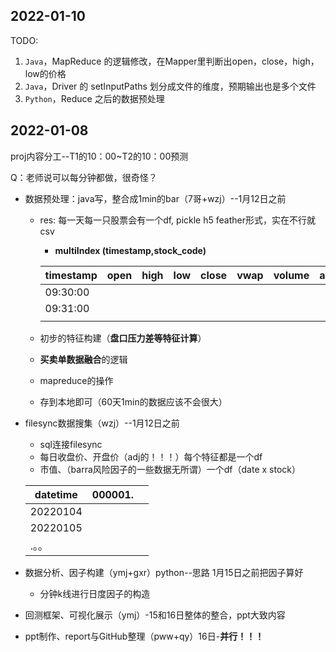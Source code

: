 ## 2022-01-10

TODO:

1. `Java`，MapReduce 的逻辑修改，在Mapper里判断出open，close，high，low的价格
2. `Java`，Driver 的 setInputPaths 划分成文件的维度，预期输出也是多个文件
3. `Python`，Reduce 之后的数据预处理



## 2022-01-08

proj内容分工--T1的10：00~T2的10：00预测

Q：老师说可以每分钟都做，很奇怪？

- 数据预处理：java写，整合成1min的bar（7哥+wzj）--1月12日之前

  - res: 每一天每一只股票会有一个df, pickle h5 feather形式，实在不行就csv

    - **multiIndex (timestamp,stock_code)**

    | timestamp | open | high | low  | close | vwap | volume | amount | buy_count | sell_count | ...  |
    | --------- | ---- | ---- | ---- | ----- | ---- | ------ | ------ | --------- | ---------- | ---- |
    | 09:30:00  |      |      |      |       |      |        |        |           |            |      |
    | 09:31:00  |      |      |      |       |      |        |        |           |            |      |
    |           |      |      |      |       |      |        |        |           |            |      |

    

  - 初步的特征构建（**盘口压力差等特征计算**）

  - **买卖单数据融合**的逻辑

  - mapreduce的操作

  - 存到本地即可（60天1min的数据应该不会很大）

- filesync数据搜集（wzj）--1月12日之前

  - sql连接filesync
  - 每日收盘价、开盘价（adj的！！！）每个特征都是一个df
  - 市值、（barra风险因子的一些数据无所谓）一个df（date x stock）

  | datetime | 000001. |      |
  | -------- | ------- | ---- |
  | 20220104 |         |      |
  | 20220105 |         |      |
  | .。。    |         |      |

- 数据分析、因子构建（ymj+gxr）python--思路 1月15日之前把因子算好

  - 分钟k线进行日度因子的构造

- 回测框架、可视化展示（ymj）-15和16日整体的整合，ppt大致内容

- ppt制作、report与GitHub整理（pww+qy）16日-**并行！！！**